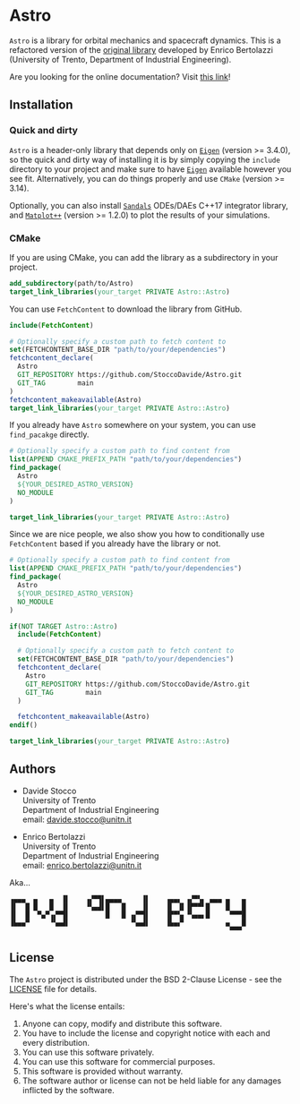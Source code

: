 # Astro

`Astro` is a library for orbital mechanics and spacecraft dynamics. This is a refactored version of the [original library](https://github.com/ebertolazzi/Astro) developed by Enrico Bertolazzi (University of Trento, Department of Industrial Engineering).

Are you looking for the online documentation? Visit [this link](https://StoccoDavide.github.io/Astro)!

## Installation

### Quick and dirty

`Astro` is a header-only library that depends only on [`Eigen`](https://eigen.tuxfamily.org/index.php?title=Main_Page) (version >= 3.4.0), so the quick and dirty way of installing it is by simply copying the `include` directory to your project and make sure to have [`Eigen`](https://eigen.tuxfamily.org/index.php?title=Main_Page) available however you see fit. Alternatively, you can do things properly and use `CMake` (version >= 3.14).

Optionally, you can also install [`Sandals`](https://StoccoDavide.github.io/Sandals) ODEs/DAEs C++17 integrator library, and [`Matplot++`](https://alandefreitas.github.io/matplotplusplus/) (version >= 1.2.0) to plot the results of your simulations.

### CMake

If you are using CMake, you can add the library as a subdirectory in your project.

```cmake
add_subdirectory(path/to/Astro)
target_link_libraries(your_target PRIVATE Astro::Astro)
```

You can use `FetchContent` to download the library from GitHub.

```cmake
include(FetchContent)

# Optionally specify a custom path to fetch content to
set(FETCHCONTENT_BASE_DIR "path/to/your/dependencies")
fetchcontent_declare(
  Astro
  GIT_REPOSITORY https://github.com/StoccoDavide/Astro.git
  GIT_TAG        main
)
fetchcontent_makeavailable(Astro)
target_link_libraries(your_target PRIVATE Astro::Astro)
```

If you already have `Astro` somewhere on your system, you can use `find_pacakge` directly.

```cmake
# Optionally specify a custom path to find content from
list(APPEND CMAKE_PREFIX_PATH "path/to/your/dependencies")
find_package(
  Astro
  ${YOUR_DESIRED_ASTRO_VERSION}
  NO_MODULE
)

target_link_libraries(your_target PRIVATE Astro::Astro)
```

Since we are nice people, we also show you how to conditionally use `FetchContent` based if you already have the library or not.

```cmake
# Optionally specify a custom path to find content from
list(APPEND CMAKE_PREFIX_PATH "path/to/your/dependencies")
find_package(
  Astro
  ${YOUR_DESIRED_ASTRO_VERSION}
  NO_MODULE
)

if(NOT TARGET Astro::Astro)
  include(FetchContent)

  # Optionally specify a custom path to fetch content to
  set(FETCHCONTENT_BASE_DIR "path/to/your/dependencies")
  fetchcontent_declare(
    Astro
    GIT_REPOSITORY https://github.com/StoccoDavide/Astro.git
    GIT_TAG        main
  )

  fetchcontent_makeavailable(Astro)
endif()

target_link_libraries(your_target PRIVATE Astro::Astro)
```

## Authors

- Davide Stocco <br>
  University of Trento <br>
  Department of Industrial Engineering <br>
  email: davide.stocco@unitn.it

- Enrico Bertolazzi <br>
  University of Trento <br>
  Department of Industrial Engineering <br>
  email: enrico.bertolazzi@unitn.it

Aka...

```
▗▄▄▄  ▄   ▄  ▐▌    ▗▞▀▜▌▄▄▄▄     ▐▌    ▗▄▄▖ ▗▞▀▚▖ ▄▄▄ ▄   ▄
▐▌  █ █   █  ▐▌    ▝▚▄▟▌█   █    ▐▌    ▐▌ ▐▌▐▛▀▀▘█    █   █
▐▌  █  ▀▄▀▗▞▀▜▌         █   █ ▗▞▀▜▌    ▐▛▀▚▖▝▚▄▄▖█     ▀▀▀█
▐▙▄▄▀     ▝▚▄▟▌               ▝▚▄▟▌    ▐▙▄▞▘          ▄   █
                                                       ▀▀▀
```

## License

The `Astro` project is distributed under the BSD 2-Clause License - see the [LICENSE](https://StoccoDavide.github.io/Astro/LICENSE) file for details.

Here's what the license entails:

1. Anyone can copy, modify and distribute this software.
2. You have to include the license and copyright notice with each and every distribution.
3. You can use this software privately.
4. You can use this software for commercial purposes.
5. This software is provided without warranty.
6. The software author or license can not be held liable for any damages inflicted by the software.
